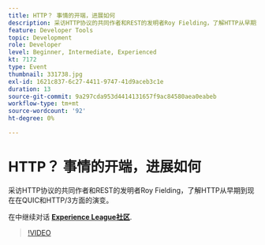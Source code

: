 ```yaml
---
title: HTTP？ 事情的开端，进展如何
description: 采访HTTP协议的共同作者和REST的发明者Roy Fielding，了解HTTP从早期到现在在QUIC和HTTP/3方面的演变。 此会话作为Adobe Developers Live内容活动的一部分提供。
feature: Developer Tools
topic: Development
role: Developer
level: Beginner, Intermediate, Experienced
kt: 7172
type: Event
thumbnail: 331738.jpg
exl-id: 1621c837-6c27-4411-9747-41d9aceb3c1e
duration: 13
source-git-commit: 9a297cda953d4414131657f9ac84580aea0eabeb
workflow-type: tm+mt
source-wordcount: '92'
ht-degree: 0%

---
```


# HTTP？ 事情的开端，进展如何

采访HTTP协议的共同作者和REST的发明者Roy Fielding，了解HTTP从早期到现在在QUIC和HTTP/3方面的演变。

在中继续对话 **[Experience League社区](https://adobe.ly/36Yd3v6)**.

>[!VIDEO](https://video.tv.adobe.com/v/331738/?quality=12&learn=on&hidetitle=true)
